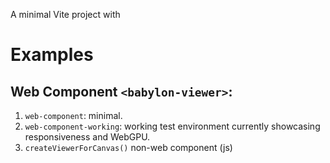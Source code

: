 A minimal Vite project with

# Examples

## Web Component `<babylon-viewer>`:
1. `web-component`: minimal.
2. `web-component-working`: working test environment currently showcasing responsiveness and WebGPU.
3. `createViewerForCanvas()` non-web component (js)
